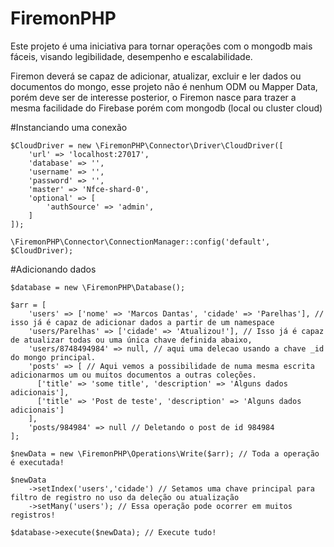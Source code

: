 # FiremonPHP
Este projeto é uma iniciativa para tornar operações com o mongodb mais fáceis, visando legibilidade, desempenho e escalabilidade.

Firemon deverá se capaz de adicionar, atualizar, excluir e ler dados ou documentos do mongo, esse projeto não é nenhum ODM ou Mapper Data,
porém deve ser de interesse posterior, o Firemon nasce para trazer a mesma facilidade do Firebase porém com mongodb (local ou cluster cloud)


#Instanciando uma conexão
```
$CloudDriver = new \FiremonPHP\Connector\Driver\CloudDriver([
    'url' => 'localhost:27017',
    'database' => '',
    'username' => '',
    'password' => '',
    'master' => 'Nfce-shard-0',
    'optional' => [
        'authSource' => 'admin',
    ]
]);

\FiremonPHP\Connector\ConnectionManager::config('default', $CloudDriver);
```

#Adicionando dados

```
$database = new \FiremonPHP\Database();

$arr = [
    'users' => ['nome' => 'Marcos Dantas', 'cidade' => 'Parelhas'], // isso já é capaz de adicionar dados a partir de um namespace
    'users/Parelhas' => ['cidade' => 'Atualizou!'], // Isso já é capaz de atualizar todas ou uma única chave definida abaixo,
    'users/8748494984' => null, // aqui uma delecao usando a chave _id do mongo principal.
    'posts' => [ // Aqui vemos a possibilidade de numa mesma escrita adicionarmos um ou muitos documentos a outras coleções.
      ['title' => 'some title', 'description' => 'Alguns dados adicionais'],
      ['title' => 'Post de teste', 'description' => 'Alguns dados adicionais']
    ],
    'posts/984984' => null // Deletando o post de id 984984
];

$newData = new \FiremonPHP\Operations\Write($arr); // Toda a operação é executada!

$newData
    ->setIndex('users','cidade') // Setamos uma chave principal para filtro de registro no uso da deleção ou atualização
    ->setMany('users'); // Essa operação pode ocorrer em muitos registros!

$database->execute($newData); // Execute tudo!
```

